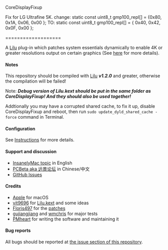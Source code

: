 CoreDisplayFixup


Fix for LG Ultrafine 5K.
change:
static const uint8_t gmp100_repl[] = {0x80, 0x1A, 0x06, 0x00 };
TO:
static const uint8_t gmp100_repl[] = { 0x40, 0x42, 0x0F, 0x00 };

===================

A [Lilu](https://github.com/vit9696/Lilu) plug-in which patches system essentials dynamically to enable 4K or greater resolutions output on certain graphics (See [here](https://github.com/Floris497/mac-pixel-clock-patch-V2/blob/master/README.md) for more details).

#### Notes
This repository should be compiled with [Lilu](https://github.com/vit9696/Lilu) ***v1.2.0*** and greater, otherwise the compilation will be failed!

Note: ***Debug version of Lilu.kext should be put in the same folder as CoreDisplayFixup! And they should also be used together!***

Addtionally you may have a corrupted shared cache, to fix it up, disable CoreDisplayFixup and reboot, then run `sudo update_dyld_shared_cache -force` command in Terminal.

#### Configuration
See [Instructions](https://github.com/PMheart/CoreDisplayFixup/blob/master/Instructions.md) for more details.

#### Support and discussion
- [InsanelyMac topic](http://www.insanelymac.com/forum/topic/322841-coredisplayfixup-fixing-certain-problems-for-4k-or-greater-resolution-on-non-iris-intel-graphics/) in English
- [PCBeta aka 远景论坛](http://bbs.pcbeta.com/viewthread-1736985-1-1.html) in Chinese/中文
- [GitHub Issues](https://github.com/PMheart/CoreDisplayFixup/issues)

#### Credits
- [Apple](https://www.apple.com) for macOS  
- [vit9696](https://github.com/vit9696) for [Lilu.kext](https://github.com/vit9696/Lilu) and some ideas
- [Floris497](https://github.com/Floris497) for the [patches](https://github.com/Floris497/mac-pixel-clock-patch-v2)
- [gujiangjiang](https://github.com/gujiangjiang) and [wmchris](https://github.com/wmchris) for major tests
- [PMheart](https://github.com/PMheart) for writing the software and maintaining it

#### Bug reports
All bugs should be reported at [the issue section of this repository](https://github.com/PMheart/CoreDisplayFixup/issues).
